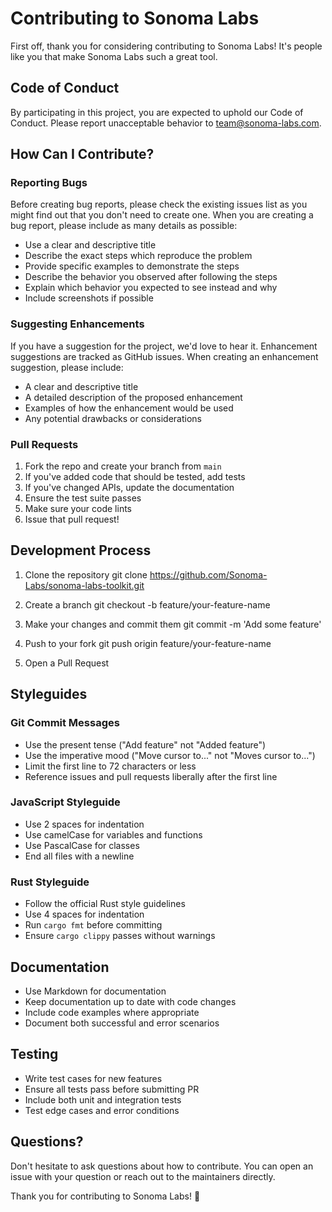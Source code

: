 # Contributing to Sonoma Labs

First off, thank you for considering contributing to Sonoma Labs! It's people like you that make Sonoma Labs such a great tool.

## Code of Conduct

By participating in this project, you are expected to uphold our Code of Conduct. Please report unacceptable behavior to [team@sonoma-labs.com](mailto:team@sonoma-labs.com).

## How Can I Contribute?

### Reporting Bugs

Before creating bug reports, please check the existing issues list as you might find out that you don't need to create one. When you are creating a bug report, please include as many details as possible:

* Use a clear and descriptive title
* Describe the exact steps which reproduce the problem
* Provide specific examples to demonstrate the steps
* Describe the behavior you observed after following the steps
* Explain which behavior you expected to see instead and why
* Include screenshots if possible

### Suggesting Enhancements

If you have a suggestion for the project, we'd love to hear it. Enhancement suggestions are tracked as GitHub issues. When creating an enhancement suggestion, please include:

* A clear and descriptive title
* A detailed description of the proposed enhancement
* Examples of how the enhancement would be used
* Any potential drawbacks or considerations

### Pull Requests

1. Fork the repo and create your branch from `main`
2. If you've added code that should be tested, add tests
3. If you've changed APIs, update the documentation
4. Ensure the test suite passes
5. Make sure your code lints
6. Issue that pull request!

## Development Process

1. Clone the repository
git clone https://github.com/Sonoma-Labs/sonoma-labs-toolkit.git

2. Create a branch
git checkout -b feature/your-feature-name

3. Make your changes and commit them
git commit -m 'Add some feature'

4. Push to your fork
git push origin feature/your-feature-name

5. Open a Pull Request

## Styleguides

### Git Commit Messages

* Use the present tense ("Add feature" not "Added feature")
* Use the imperative mood ("Move cursor to..." not "Moves cursor to...")
* Limit the first line to 72 characters or less
* Reference issues and pull requests liberally after the first line

### JavaScript Styleguide

* Use 2 spaces for indentation
* Use camelCase for variables and functions
* Use PascalCase for classes
* End all files with a newline

### Rust Styleguide

* Follow the official Rust style guidelines
* Use 4 spaces for indentation
* Run `cargo fmt` before committing
* Ensure `cargo clippy` passes without warnings

## Documentation

* Use Markdown for documentation
* Keep documentation up to date with code changes
* Include code examples where appropriate
* Document both successful and error scenarios

## Testing

* Write test cases for new features
* Ensure all tests pass before submitting PR
* Include both unit and integration tests
* Test edge cases and error conditions

## Questions?

Don't hesitate to ask questions about how to contribute. You can open an issue with your question or reach out to the maintainers directly.

Thank you for contributing to Sonoma Labs! 🚀
